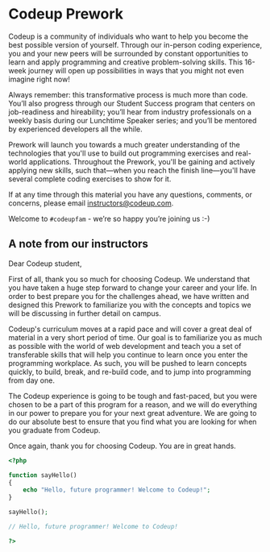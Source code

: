 # Codeup Prework

Codeup is a community of individuals who want to help you become the best possible version of yourself. Through our in-person coding experience, you and your new peers will be surrounded by constant opportunities to learn and apply programming and creative problem-solving skills. This 16-week journey will open up possibilities in ways that you might not even imagine right now!

Always remember: this transformative process is much more than code. You’ll also progress through our Student Success program that centers on job-readiness and hireability; you’ll hear from industry professionals on a weekly basis during our Lunchtime Speaker series; and you’ll be mentored by experienced developers all the while.

Prework will launch you towards a much greater understanding of the technologies that you'll use to build out programming exercises and real-world applications. Throughout the Prework, you'll be gaining and actively applying new skills, such that&mdash;when you reach the finish line&mdash;you'll have several complete coding exercises to show for it.

If at any time through this material you have any questions, comments, or concerns, please email instructors@codeup.com.

Welcome to `#codeupfam` - we’re so happy you’re joining us :-)

## A note from our instructors

Dear Codeup student,

First of all, thank you so much for choosing Codeup. We understand that you have taken a huge step forward to change your career and your life. In order to best prepare you for the challenges ahead, we have written and designed this Prework to familiarize you with the concepts and topics we will be discussing in further detail on campus.

Codeup's curriculum moves at a rapid pace and will cover a great deal of material in a very short period of time. Our goal is to familiarize you as much as possible with the world of web development and teach you a set of transferable skills that will help you continue to learn once you enter the programming workplace. As such, you will be pushed to learn concepts quickly, to build, break, and re-build code, and to jump into programming from day one.

The Codeup experience is going to be tough and fast-paced, but you were chosen to be a part of this program for a reason, and we will do everything in our power to prepare you for your next great adventure. We are going to do our absolute best to ensure that you find what you are looking for when you graduate from Codeup.

Once again, thank you for choosing Codeup. You are in great hands.

```php
<?php

function sayHello()
{
    echo "Hello, future programmer! Welcome to Codeup!";
}

sayHello();

// Hello, future programmer! Welcome to Codeup!

?>
```
